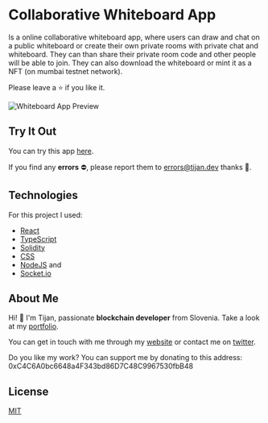 # Collaborative Whiteboard App
Is a online collaborative whiteboard app, where users can draw and chat on a public whiteboard or create their own private rooms with private chat and whiteboard. They can than share their private room code and other people will be able to join. They can also download the whiteboard or mint it as a NFT (on mumbai testnet network).

Please leave a ⭐ if you like it.

![Whiteboard App Preview](./portfolio-preview.png)

## Try It Out
You can try this app [here](https://tijan.dev/).

If you find any **errors** ⛔, please report them to [errors@tijan.dev](mailto:errors@tijan.dev) thanks 🙏.

## Technologies
For this project I used:
- [React](https://reactjs.org/)
- [TypeScript](https://www.typescriptlang.org/)
- [Solidity](https://soliditylang.org/)
- [CSS](https://developer.mozilla.org/en-US/docs/Web/CSS)
- [NodeJS](https://nodejs.org/en/) and
- [Socket.io](https://socket.io/)

## About Me
Hi! 👋 I'm Tijan, passionate **blockchain developer** from Slovenia. Take a look at my [portfolio](https://tijan.dev).

You can get in touch with me through my [website](https://tijan.dev) or contact me on [twitter](https://twitter.com/0xTijan).

Do you like my work? You can support me by donating to this address: 0xC4C6A0bc6648a4F343bd86D7C48C9967530fbB48

## License
[MIT](https://choosealicense.com/licenses/mit/)